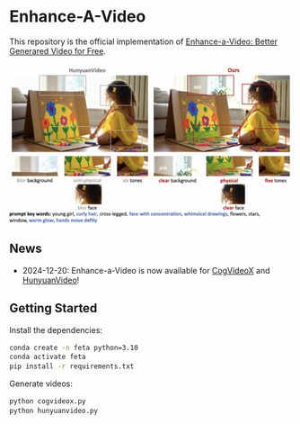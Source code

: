 # Enhance-A-Video

This repository is the official implementation of [Enhance-a-Video: Better Generared Video for Free](https://oahzxl.github.io/Enhance_A_Video/).

![demo](assets/demo.png)

## News
- 2024-12-20: Enhance-a-Video is now available for [CogVideoX](https://github.com/THUDM/CogVideo) and [HunyuanVideo](https://github.com/Tencent/HunyuanVideo)!

## Getting Started

Install the dependencies:

```bash
conda create -n feta python=3.10
conda activate feta
pip install -r requirements.txt
```

Generate videos:

```bash
python cogvideox.py
python hunyuanvideo.py
```
